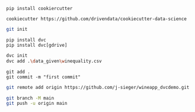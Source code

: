 ```
pip install cookiercutter

cookiecutter https://github.com/drivendata/cookiecutter-data-science
```
```bash
git init
```
```
pip install dvc
pip install dvc[gdrive]
```
```bash
dvc init
dvc add .\data_given\winequality.csv
```
```
git add .
git commit -m "first commit"
```
```bash
git remote add origin https://github.com/j-sieger/wineapp_dvcdemo.git

git branch -M main
git push -u origin main
```

